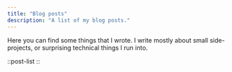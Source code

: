 ```yaml
---
title: "Blog posts"
description: "A list of my blog posts."
---
```


Here you can find some things that I wrote.
I write mostly about small side-projects, or surprising technical things I run into.

::post-list
::